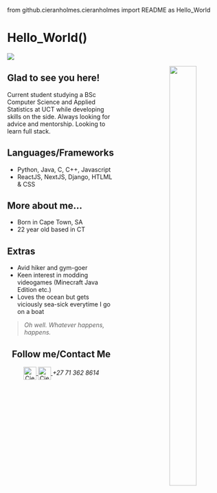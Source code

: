 from github.cieranholmes.cieranholmes import README as Hello_World

# Hello_World()
![](https://www.geeksultd.com/wp-content/uploads/2020/08/118014278_2904057629706075_8654455818989398520_o-1.jpg)

<div style="float: right; width: 50%">
	<img align="right" width="50%" src="https://i.imgur.com/UZUX89h.jpeg" />
</div>

## Glad to see you here!
Current student studying a BSc Computer Science and Applied Statistics at UCT while developing skills on the side. Always looking for advice and mentorship. Looking to learn full stack.

## Languages/Frameworks
- Python, Java, C, C++, Javascript
- ReactJS, NextJS, Django, HTLML & CSS

## More about me...
- Born in Cape Town, SA
- 22 year old based in CT

## Extras
- Avid hiker and gym-goer
- Keen interest in modding videogames (Minecraft Java Edition etc.)
- Loves the ocean but gets viciously sea-sick everytime I go on a boat

> *Oh well. Whatever happens, happens.*

<h2 align="center">Follow me/Contact Me</h2>
<p align="center">
	<a href="https://github.com/cieranholmes">
		<img align="center" alt="Cieran's GitHub" width="30px" src="https://cdn.jsdelivr.net/npm/simple-icons@v3/icons/github.svg" />
	</a>
	<a href="mailto: holmescieran@gmail.com">
		<img align="center" alt="Cieran's Email" width="30px" src="https://upload.wikimedia.org/wikipedia/commons/7/7e/Gmail_icon_%282020%29.svg" />
	</a>
	<em>+27 71 362 8614</em>
</p>
